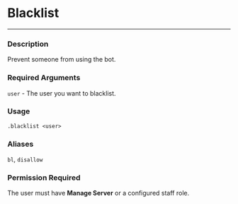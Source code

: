 # Blacklist
---
### Description
Prevent someone from using the bot.
### Required Arguments
`user` - The user you want to blacklist.
### Usage
```
.blacklist <user>
```
### Aliases
`bl`, `disallow`
### Permission Required
The user must have **Manage Server** or a configured staff role.
